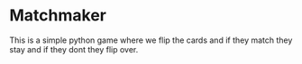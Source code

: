 # Matchmaker
This is a simple python game where we flip the cards and if they match they stay and if they dont they flip over.
